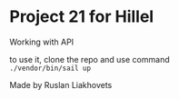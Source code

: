 # Project 21 for Hillel
Working with API

to use it, clone the repo and use command <br>
`./vendor/bin/sail up`

Made by Ruslan Liakhovets
